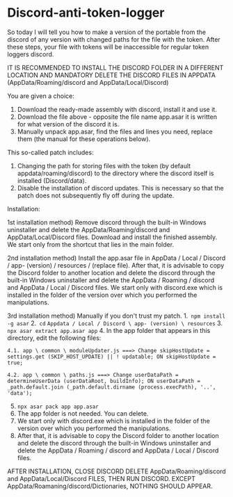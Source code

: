 # Discord-anti-token-logger

So today I will tell you how to make a version of the portable from the discord of any version with changed paths for the file with the token.
After these steps, your file with tokens will be inaccessible for regular token loggers discord.

IT IS RECOMMENDED TO INSTALL THE DISCORD FOLDER IN A DIFFERENT LOCATION AND MANDATORY DELETE THE DISCORD FILES IN APPDATA (AppData/Roaming/discord and AppData/Local/Discord)

You are given a choice:
1) Download the ready-made assembly with discord, install it and use it.
2) Download the file above - opposite the file name app.asar it is written for what version of the discord it is.
3) Manually unpack app.asar, find the files and lines you need, replace them (the manual for these operations below).

This so-called patch includes:
1) Changing the path for storing files with the token (by default appdata/roaming/discord) to the directory where the discord itself is installed (Discord/data).
2) Disable the installation of discord updates. This is necessary so that the patch does not subsequently fly off during the update.

Installation:

1st installation method) Remove discord through the built-in Windows uninstaller and delete the AppData/Roaming/discord and AppData/Local/Discord files. Download and install the finished assembly. We start only from the shortcut that lies in the main folder.

2nd installation method) Install the app.asar file in AppData / Local / Discord / app- (version) / resources / (replace file). After that, it is advisable to copy the Discord folder to another location and delete the discord through the built-in Windows uninstaller and delete the AppData / Roaming / discord and AppData / Local / Discord files. We start only with discord.exe which is installed in the folder of the version over which you performed the manipulations.

3rd installation method) Manually if you don't trust my patch.
  1.` npm install -g asar`
  2.` cd` `Appdata / Local / Discord \ app- (version) \ resources`
  3. `npx asar extract app.asar app`
  4. In the app folder that appears in this directory, edit the following files:

    4.1. app \ common \ moduleUpdater.js ===> Change skipHostUpdate = settings.get (SKIP_HOST_UPDATE) || ! updatable; ON skipHostUpdate = true;

    4.2. app \ common \ paths.js ===> Change userDataPath = determineUserData (userDataRoot, buildInfo); ON userDataPath = _path.default.join (_path.default.dirname (process.execPath), '..', 'data');
  
  5. `npx asar pack app app.asar`
  6. The app folder is not needed. You can delete.
  7. We start only with discord.exe which is installed in the folder of the version over which you performed the manipulations.
  8. After that, it is advisable to copy the Discord folder to another location and delete the discord through the built-in Windows uninstaller and delete the AppData / Roaming / discord and AppData / Local / Discord files.

AFTER INSTALLATION, CLOSE DISCORD DELETE AppData/Roaming/discord and AppData/Local/Discord FILES, THEN RUN DISCORD. EXCEPT AppData/Roamaning/discord/Dictionaries, NOTHING SHOULD APPEAR.
